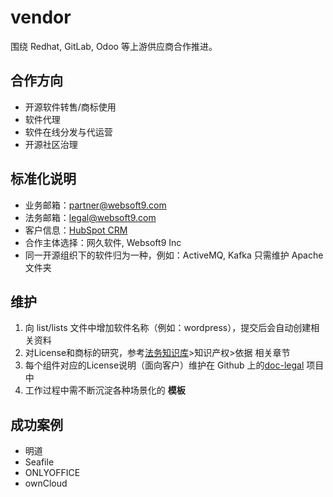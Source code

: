 # vendor

围绕 Redhat, GitLab, Odoo 等上游供应商合作推进。

## 合作方向

* 开源软件转售/商标使用
* 软件代理
* 软件在线分发与代运营
* 开源社区治理

## 标准化说明

* 业务邮箱：partner@websoft9.com
* 法务邮箱：legal@websoft9.com
* 客户信息：[HubSpot CRM](https://www.hubspot.com/)
* 合作主体选择：网久软件, Websoft9 Inc
* 同一开源组织下的软件归为一种，例如：ActiveMQ, Kafka 只需维护 Apache 文件夹

## 维护

1. 向 list/lists 文件中增加软件名称（例如：wordpress），提交后会自动创建相关资料
2. 对License和商标的研究，参考[法务知识库](https://websoft9.yuque.com/inc/legal)>知识产权>依据 相关章节
3. 每个组件对应的License说明（面向客户）维护在 Github 上的[doc-legal](https://github.com/Websoft9/doc-legal/blob/main/Licenses.md) 项目中
4. 工作过程中需不断沉淀各种场景化的 **模板**

## 成功案例

* 明道
* Seafile
* ONLYOFFICE
* ownCloud
